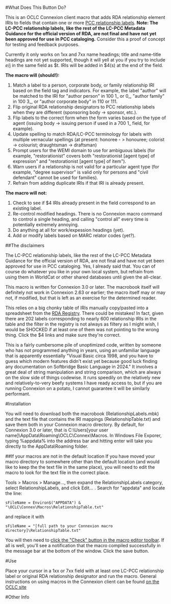 #What Does This Button Do?

This is an OCLC Connexion client macro that adds RDA relationship element IRIs to fields that contain one or more [PCC relationship labels](https://www.loc.gov/aba/rda/mgd/relationshipLabels/index.html). **Note: The LC-PCC relationship labels, like the rest of the LC-PCC Metadata Guidance for the official version of RDA, are not final and have not yet been approved for use in PCC cataloging.** Consider this a proof of concept for testing and feedback purposes.

Currently it only works on 1xx and 7xx name headings; title and name-title headings are not yet supported, though it will yell at you if you try to include $e/$j in the same field as $t. IRIs will be added in $4(s) at the end of the field.

**The macro will (should!):**

1. Match a label to a person, corporate body, or family relationship IRI based on the field tag and indicators. For example, the label "author" will be matched to the IRI for "author person" in 100 1_ or 0_, "author family" in 100 3_, or "author corporate body" in 110 or 111.
2. Flip original RDA relationship designators to PCC relationship labels when they are different (sponsoring body -> sponsor, etc.).
3. Flip labels to the correct form when the form varies based on the type of agent (issuing body -> issuing person if used in a 700 1_ field, for example).
4. Update spelling to match RDA/LC-PCC terminology for labels with multiple vernacular spellings (at present: honoree - > honouree; colorist -> colourist; draughtsman -> draftsman)
5. Prompt users for the WEMI domain to use for ambiguous labels (for example, "restorationist" covers both "restorationist [agent type] of expression" and "restorationist [agent type] of item").
6. Warn users if a relationship is not valid for a particular agent type (for example, "degree supervisor" is valid only for persons and "civil defendant" cannot be used for families).
7. Refrain from adding duplicate IRIs if that IRI is already present.

**The macro will not:**
 
1. Check to see if $4 IRIs already present in the field correspond to an existing label.
2. Re-control modified headings. There is no Connexion macro command to control a single heading, and calling "control all" every time is potentially extremely annoying.
3. Do anything at all for work/expession headings (yet).
4. Add or modify labels based on MARC relator codes (yet?).

##The disclaimers

The LC-PCC relationship labels, like the rest of the LC-PCC Metadata Guidance for the official version of RDA, are not final and have not yet been approved for use in PCC cataloging. Yes, I already said that. You can of course do whatever you like in your own local system, but refrain from using them in WorldCat or other shared databases until given the all-clear.

This macro is written for Connexion 3.0 or later. The macrobook itself will definitely not work in Connexion 2.63 or earlier; the macro itself may or may not, if modified, but that is left as an exercise for the determined reader.

This relies on a big chonky table of IRIs manually copy/pasted into a spreadsheet from the [RDA Registry](https://rdaregistry.info). There could be mistakes! In fact, given there are 202 labels corresponding to nearly 600 relationship IRIs in the table and the filter in the registry is not always as filtery as I might wish, I would be SHOCKED if at least one of them was not pointing to the wrong thing. Click the $4 links and make sure they're correct.

This is a fairly cumbersome pile of unoptimized code, written by someone who has not programmed anything in years, using an unfamiliar language that is apparently essentially "Visual Basic circa 1998, and you have to guess which modern features didn't exist yet because good luck finding any documentation on Softbridge Basic Language in 2024."  It involves a great deal of string manipulation and string comparison, which are always on the slow side of things codewise. It runs speedily on the relatively new and relatively-to-very beefy systems I have ready access to, but if you are running Connexion on a potato, I cannot guarantee it will be similarly performant.

#Installation

You will need to download both the macrobook (RelationshipLabels.mbk) and the text file that contains the IRI mappings (RelationshipTable.txt) and save them both in your Connexion macro directory. By default, for Connexion 3.0 or later, that is C:\Users\[your user name]\AppData\Roaming\OCLC\Connex\Macros. In Windows File Exporer, typing %appdata% into the address bar and hitting enter will take you directly to the AppData\Roaming folder.

##If your macros are not in the default location
If you have moved your macro directory to somewhere other than the default location (and would like to keep the the text file in the same place), you will need to edit the macro to look for the text file in the correct place.

Tools > Macros > Manage..., then expand the RelationshipLabels category, select RelationshipLabels, and click Edit... . Search for "appdata" and locate the line:

```
sFileName = Environ$("APPDATA") & "\OCLC\Connex\Macros\RelationshipTable.txt"
```

and replace it with

```
sFileName = "[full path to your Connexion macro directory]\RelationshipTable.txt"
```

You will then need to [click the "Check" button in the macro editor toolbar](https://help.oclc.org/Metadata_Services/Connexion/Connexion_client/Connexion_client_basics/Use_macros/Use_Connexion_client_macros/10Create_Connexion_client_macros#Check_macro_syntax). If all is well, you'll see a notification that the macro compiled successfully in the message bar at the bottom of the window. Click the save button.

#Use

Place your cursor in a 1xx or 7xx field with at least one LC-PCC relationship label or original RDA relationship designator and run the macro. General instructions on using macros in the Connexion client can be found [on the OCLC site](https://help.oclc.org/Metadata_Services/Connexion/Connexion_client/Connexion_client_basics/Use_macros/Use_Connexion_client_macros/20Work_with_Connexion_client_macros#Run_macros)

#Other Info

